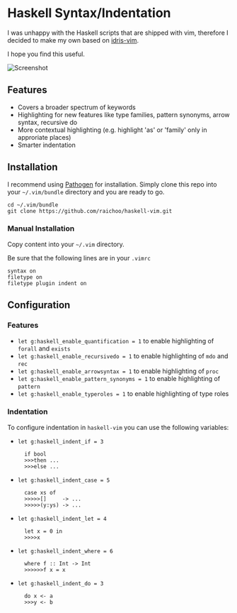 Haskell Syntax/Indentation
==========================

I was unhappy with the Haskell scripts that are
shipped with vim, therefore I decided to make my
own based on [idris-vim][].

I hope you find this useful.

![Screenshot](http://raichoo.github.io/images/haskell-vim.png)

## Features

* Covers a broader spectrum of keywords
* Highlighting for new features like type families, pattern synonyms, arrow syntax, recursive do
* More contextual highlighting (e.g. highlight 'as' or 'family' only in approriate places)
* Smarter indentation

## Installation

I recommend using [Pathogen][] for installation. Simply clone
this repo into your `~/.vim/bundle` directory and you are ready to go.

    cd ~/.vim/bundle
    git clone https://github.com/raichoo/haskell-vim.git

### Manual Installation

Copy content into your `~/.vim` directory.

Be sure that the following lines are in your
`.vimrc`


    syntax on
    filetype on
    filetype plugin indent on
    
## Configuration

### Features

* `let g:haskell_enable_quantification = 1` to enable highlighting of `forall` and `exists`
* `let g:haskell_enable_recursivedo = 1` to enable highlighting of `mdo` and `rec`
* `let g:haskell_enable_arrowsyntax = 1` to enable highlighting of `proc`
* `let g:haskell_enable_pattern_synonyms = 1` to enable highlighting of `pattern`
* `let g:haskell_enable_typeroles = 1` to enable highlighting of type roles

### Indentation

To configure indentation in `haskell-vim` you can use the following variables:

* `let g:haskell_indent_if = 3`

        if bool
        >>>then ...
        >>>else ...
  
* `let g:haskell_indent_case = 5`

        case xs of
        >>>>>[]     -> ...
        >>>>>(y:ys) -> ...
    
* `let g:haskell_indent_let = 4`

        let x = 0 in
        >>>>x
  
* `let g:haskell_indent_where = 6`

        where f :: Int -> Int
        >>>>>>f x = x
  
* `let g:haskell_indent_do = 3`
        
        do x <- a
        >>>y <- b
  


[Pathogen]: https://github.com/tpope/vim-pathogen
[idris-vim]: https://github.com/idris-hackers/idris-vim
